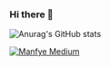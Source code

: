 ### Hi there 👋

![Anurag's GitHub stats](https://github-readme-stats.vercel.app/api?username=manfye&count_private=true)


[![Manfye Medium](https://mediumblog-cards.vercel.app/getMediumBlogs?username=manfyegoh)](https://medium.com/@manfyegoh)

<!--
**manfye/manfye** is a ✨ _special_ ✨ repository because its `README.md` (this file) appears on your GitHub profile.

Here are some ideas to get you started:

- 🔭 I’m currently working on ...
- 🌱 I’m currently learning ...
- 👯 I’m looking to collaborate on ...
- 🤔 I’m looking for help with ...
- 💬 Ask me about ...
- 📫 How to reach me: ...
- 😄 Pronouns: ...
- ⚡ Fun fact: ...
-->
